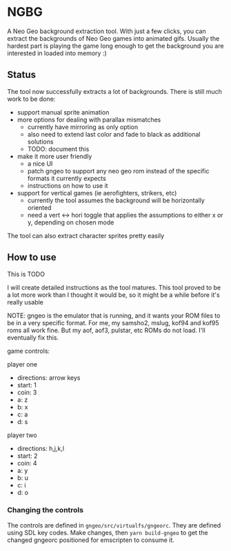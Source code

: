 # NGBG

A Neo Geo background extraction tool. With just a few clicks, you can extract the backgrounds of Neo Geo games into animated gifs. Usually the hardest part is playing the game long enough to get the background you are interested in loaded into memory :)

## Status

The tool now successfully extracts a lot of backgrounds. There is still much work to be done:
  
* support manual sprite animation
* more options for dealing with parallax mismatches
  * currently have mirroring as only option
  * also need to extend last color and fade to black as additional solutions
  * TODO: document this
* make it more user friendly
  * a nice UI
  * patch gngeo to support any neo geo rom instead of the specific formats it currently expects
  * instructions on how to use it
* support for vertical games (ie aerofighters, strikers, etc)
  * currently the tool assumes the background will be horizontally oriented
  * need a vert <-> hori toggle that applies the assumptions to either x or y, depending on chosen mode

The tool can also extract character sprites pretty easily

## How to use

This is TODO

I will create detailed instructions as the tool matures. This tool proved to be a lot more work than I thought it would be, so it might be a while before it's really usable

NOTE: gngeo is the emulator that is running, and it wants your ROM files to be in a very specific format. For me, my samsho2, mslug, kof94 and kof95 roms all work fine. But my aof, aof3, pulstar, etc ROMs do not load. I'll eventually fix this.

game controls:

player one

* directions: arrow keys
* start: 1
* coin: 3
* a: z
* b: x
* c: a
* d: s
  
player two

* directions: h,j,k,l
* start: 2
* coin: 4
* a: y
* b: u
* c: i
* d: o

### Changing the controls

The controls are defined in `gngeo/src/virtualfs/gngeorc`. They are defined using SDL key codes. Make changes, then `yarn build-gngeo` to get the changed gngeorc positioned for emscripten to consume it.



